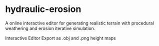 # hydraulic-erosion

A online interactive editor for generating realistic terrain with procedural weathering and erosion iterative simulation. 

Interactive Editor
Export as .obj and .png height maps